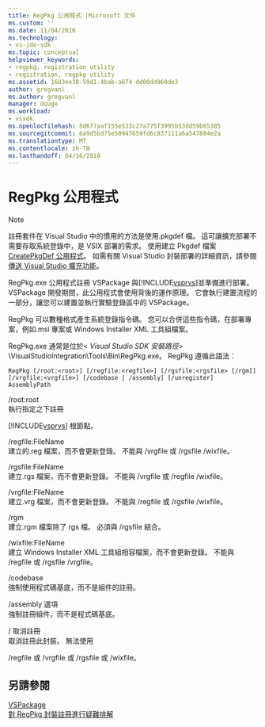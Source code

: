 ```yaml
---
title: RegPkg 公用程式 |Microsoft 文件
ms.custom: ''
ms.date: 11/04/2016
ms.technology:
- vs-ide-sdk
ms.topic: conceptual
helpviewer_keywords:
- regpkg, registration utility
- registration, regpkg utility
ms.assetid: 1683ee18-59d1-4bab-a674-dd00dd960de3
author: gregvanl
ms.author: gregvanl
manager: douge
ms.workload:
- vssdk
ms.openlocfilehash: 5d677aaf155e533c27a775f3995b53dd59b65385
ms.sourcegitcommit: 6a9d5bd75e50947659fd6c837111a6a547884e2a
ms.translationtype: MT
ms.contentlocale: zh-TW
ms.lasthandoff: 04/16/2018
---
```

# <a name="regpkg-utility"></a>RegPkg 公用程式
> [!NOTE]
>  註冊套件在 Visual Studio 中的慣用的方法是使用.pkgdef 檔。 這可讓擴充部署不需要存取系統登錄中，是 VSIX 部署的需求。 使用建立 Pkgdef 檔案[CreatePkgDef 公用程式](../../extensibility/internals/createpkgdef-utility.md)。 如需有關 Visual Studio 封裝部署的詳細資訊，請參閱[傳送 Visual Studio 擴充功能](../../extensibility/shipping-visual-studio-extensions.md)。  
  
 RegPkg.exe 公用程式註冊 VSPackage 與[!INCLUDE[vsprvs](../../code-quality/includes/vsprvs_md.md)]並準備進行部署。 VSPackage 開發期間，此公用程式會使用背後的運作原理。 它會執行建置流程的一部分，讓您可以建置並執行實驗登錄區中的 VSPackage。  
  
 RegPkg 可以數種格式產生系統登錄指令碼。 您可以合併這些指令碼，在部署專案，例如.msi 專案或 Windows Installer XML 工具組檔案。  
  
 RegPkg.exe 通常是位於\< *Visual Studio SDK 安裝路徑*> \VisualStudioIntegration\Tools\Bin\RegPkg.exe。 RegPkg 遵循此語法：  
  
```  
RegPkg [/root:<root>] [/regfile:<regfile>] [/rgsfile:<rgsfile> [/rgm]] [/vrgfile:<vrgfile>] [/codebase | /assembly] [/unregister] AssemblyPath  
```  
  
 /root:root  
 執行指定之下註冊  
  
 [!INCLUDE[vsprvs](../../code-quality/includes/vsprvs_md.md)] 根節點。  
  
 /regfile:FileName  
 建立的.reg 檔案，而不會更新登錄。  不能與 /vrgfile 或 /rgsfile /wixfile。  
  
 /rgsfile:FileName  
 建立.rgs 檔案，而不會更新登錄。  不能與 /vrgfile 或 /regfile /wixfile。  
  
 /vrgfile:FileName  
 建立.vrg 檔案，而不會更新登錄。  不能與 /regfile 或 /rgsfile /wixfile。  
  
 /rgm  
 建立.rgm 檔案除了 rgs 檔。  必須與 /rgsfile 結合。  
  
 /wixfile:FileName  
 建立 Windows Installer XML 工具組相容檔案，而不會更新登錄。  不能與 /regfile 或 /rgsfile /vrgfile。  
  
 /codebase  
 強制使用程式碼基底，而不是組件的註冊。  
  
 /assembly 選項  
 強制註冊組件，而不是程式碼基底。  
  
 / 取消註冊  
 取消註冊此封裝。  無法使用  
  
 /regfile 或 /vrgfile 或 /rgsfile 或 /wixfile。  
  
## <a name="see-also"></a>另請參閱  
 [VSPackage](../../extensibility/internals/vspackages.md)  
 [對 RegPkg 封裝註冊進行疑難排解](../../extensibility/internals/troubleshooting-regpkg-package-registration.md)